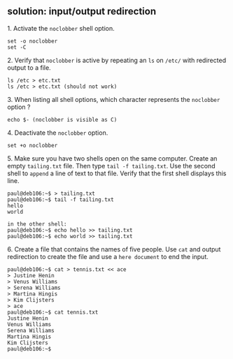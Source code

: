 ## solution: input/output redirection

1\. Activate the `noclobber` shell option.

    set -o noclobber
    set -C

2\. Verify that `noclobber` is active by repeating an `ls` on `/etc/`
with redirected output to a file.

    ls /etc > etc.txt 
    ls /etc > etc.txt (should not work)

3\. When listing all shell options, which character represents the
`noclobber` option ?

    echo $- (noclobber is visible as C)

4\. Deactivate the `noclobber` option.

    set +o noclobber

5\. Make sure you have two shells open on the same computer. Create an
empty `tailing.txt` file. Then type `tail -f tailing.txt`. Use the
second shell to `append` a line of text to that file. Verify that the
first shell displays this line.

    paul@deb106:~$ > tailing.txt
    paul@deb106:~$ tail -f tailing.txt 
    hello
    world

    in the other shell:
    paul@deb106:~$ echo hello >> tailing.txt 
    paul@deb106:~$ echo world >> tailing.txt

6\. Create a file that contains the names of five people. Use `cat` and
output redirection to create the file and use a `here document` to end
the input.

    paul@deb106:~$ cat > tennis.txt << ace
    > Justine Henin
    > Venus Williams
    > Serena Williams
    > Martina Hingis
    > Kim Clijsters
    > ace
    paul@deb106:~$ cat tennis.txt 
    Justine Henin
    Venus Williams
    Serena Williams
    Martina Hingis
    Kim Clijsters
    paul@deb106:~$

